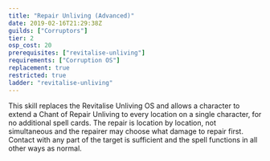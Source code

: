 ```yaml
---
title: "Repair Unliving (Advanced)"
date: 2019-02-16T21:29:38Z
guilds: ["Corruptors"]
tier: 2
osp_cost: 20
prerequisites: ["revitalise-unliving"]
requirements: ["Corruption OS"]
replacement: true
restricted: true
ladder: "revitalise-unliving"
---
```

This skill replaces the Revitalise Unliving OS and allows a character to extend a Chant of Repair Unliving to every location on a single character, for no additional spell cards. The repair is location by location, not simultaneous and the repairer may choose what damage to repair first. Contact with any part of the target is sufficient and the spell functions in all other ways as normal.